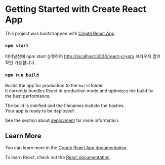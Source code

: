 # Getting Started with Create React App

This project was bootstrapped with [Create React App](https://github.com/facebook/create-react-app).

### `npm start`
터미널창에
npm start 실행하여
[http://localhost:3000/react-crypto](http://localhost:3000/react-crypto) 브라우저 열어 확인 가능합니다. 


### `npm run build`

Builds the app for production to the `build` folder.\
It correctly bundles React in production mode and optimizes the build for the best performance.

The build is minified and the filenames include the hashes.\
Your app is ready to be deployed!

See the section about [deployment](https://facebook.github.io/create-react-app/docs/deployment) for more information.

## Learn More

You can learn more in the [Create React App documentation](https://facebook.github.io/create-react-app/docs/getting-started).

To learn React, check out the [React documentation](https://reactjs.org/).
